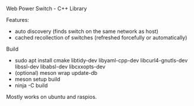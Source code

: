 Web Power Switch - C++ Library

Features:
  - auto discovery (finds switch on the same network as host)
  - cached recollection of switches (refreshed forcefully or automatically)

Build

  - sudo apt install cmake libtidy-dev libyaml-cpp-dev libcurl4-gnutls-dev libssl-dev libabsl-dev libcxxopts-dev
  - (optional) meson wrap update-db
  - meson setup build
  - ninja -C build

Mostly works on ubuntu and raspios.
